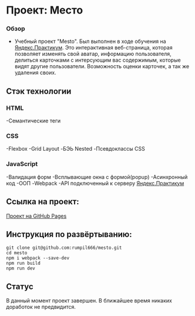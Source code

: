 # Проект: Место

### Обзор

* Учебный проект "Mesto". Был выполнен в ходе обучения на [Яндекс.Практикум](https://practicum.yandex.ru/). Это интерактивная веб-страница, которая позволяет изменять свой аватар, информацию пользователя, делиться карточками с интерсующим вас содержимым, которые видят другие пользователи. Возможность оценки карточек, а так же удаления своих.

## Стэк технологии
### HTML
-Семантические теги

### CSS
-Flexbox
-Grid Layout
-БЭЬ Nested
-Псевдоклассы CSS
### JavaScript
-Валидация форм
-Всплывающие окна с формой(popup)
-Асинхронный код
-ООП
-Webpack
-API подключенный к серверу [Яндекс.Практикум](https://practicum.yandex.ru/)

## Ссылка на проект:
[Проект на GitHub Pages](https://rumpil666.github.io/mesto/)

## Инструкция по развёртыванию:
```
git clone git@github.com:rumpil666/mesto.git
cd mesto
npm i webpack --save-dev
npm run build
npm run dev
```
## Статус
В данный момент проект завершен. В ближайшее время никаких доработок не предвидится.
